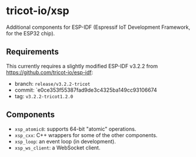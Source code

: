 # tricot-io/xsp

Additional components for ESP-IDF (Espressif IoT Development Framework, for the
ESP32 chip).

## Requirements

This currently requires a slightly modified ESP-IDF v3.2.2 from
https://github.com/tricot-io/esp-idf:

*   branch: `release/v3.2.2-tricot`
*   commit: `e0ce353f55387fad9de3c4325ba149cc93106674
*   tag: `v3.2.2-tricot1.2.0`

## Components

*   `xsp_atomic8`: supports 64-bit "atomic" operations.
*   `xsp_cxx`: C++ wrappers for some of the other components.
*   `xsp_loop`: an event loop (in development).
*   `xsp_ws_client`: a WebSocket client.
